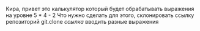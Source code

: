 Кира, привет
это калькулятор который будет обрабатывать выражения на уровне 5 * 4 - 2
Что нужно сделать для этого, склонировать  ссылку репозиторий git.clone *ссылка*
вводить разные выражения 
